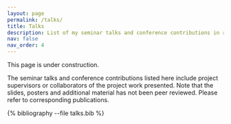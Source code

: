 ```yaml
---
layout: page
permalink: /talks/
title: Talks
description: List of my seminar talks and conference contributions in reversed chronological order.
nav: false
nav_order: 4
---
```


This page is under construction.

The seminar talks and conference contributions listed here include project supervisors or collaborators of the project work presented.
Note that the slides, posters and additional material has not been peer reviewed.
Please refer to corresponding publications.

<div class="publications">

{% bibliography --file talks.bib %}

</div>
